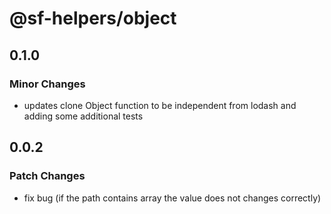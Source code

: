 # @sf-helpers/object

## 0.1.0

### Minor Changes

- updates clone Object function to be independent from lodash and adding some additional tests

## 0.0.2

### Patch Changes

- fix bug (if the path contains array the value does not changes correctly)
